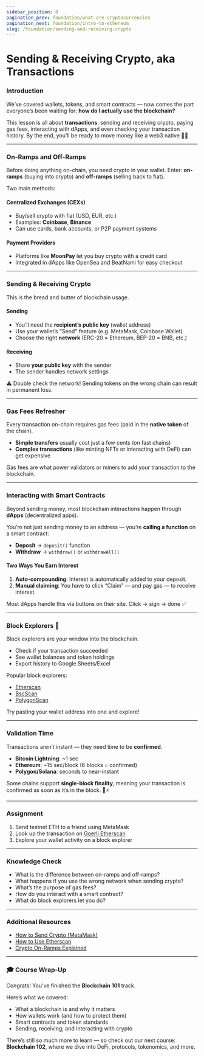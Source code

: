 ```yaml
---
sidebar_position: 8
pagination_prev: foundation/what-are-cryptocurrencies
pagination_next: foundation/intro-to-ethereum
slug: /foundation/sending-and-receiving-crypto
---
```

<!-- 
File: 8-sending-and-receiving-crypto.md
Description: Guide to blockchain transactions, gas fees, and block explorers.
-->
# Sending & Receiving Crypto, aka Transactions

### Introduction

We’ve covered wallets, tokens, and smart contracts — now comes the part everyone’s been waiting for: **how do I actually use the blockchain?**

This lesson is all about **transactions**: sending and receiving crypto, paying gas fees, interacting with dApps, and even checking your transaction history. By the end, you’ll be ready to move money like a web3 native 🧠💸

---

### On-Ramps and Off-Ramps

Before doing anything on-chain, you need crypto in your wallet. Enter: **on-ramps** (buying into crypto) and **off-ramps** (selling back to fiat).

Two main methods:

#### Centralized Exchanges (CEXs)
- Buy/sell crypto with fiat (USD, EUR, etc.)
- Examples: **Coinbase**, **Binance**
- Can use cards, bank accounts, or P2P payment systems

#### Payment Providers
- Platforms like **MoonPay** let you buy crypto with a credit card
- Integrated in dApps like OpenSea and BeatNami for easy checkout

---

### Sending & Receiving Crypto

This is the bread and butter of blockchain usage.

#### Sending
- You’ll need the **recipient’s public key** (wallet address)
- Use your wallet’s "Send" feature (e.g. MetaMask, Coinbase Wallet)
- Choose the right **network** (ERC-20 = Ethereum, BEP-20 = BNB, etc.)

#### Receiving
- Share **your public key** with the sender
- The sender handles network settings

⚠️ Double check the network! Sending tokens on the wrong chain can result in permanent loss.

---

### Gas Fees Refresher

Every transaction on-chain requires gas fees (paid in the **native token** of the chain).

- **Simple transfers** usually cost just a few cents (on fast chains)
- **Complex transactions** (like minting NFTs or interacting with DeFi) can get expensive

Gas fees are what power validators or miners to add your transaction to the blockchain.

---

### Interacting with Smart Contracts

Beyond sending money, most blockchain interactions happen through **dApps** (decentralized apps).

You’re not just sending money to an address — you’re **calling a function** on a smart contract:

- **Deposit** → `deposit()` function
- **Withdraw** → `withdraw()` or `withdrawAll()`

#### Two Ways You Earn Interest

1. **Auto-compounding**: Interest is automatically added to your deposit.
2. **Manual claiming**: You have to click “Claim” — and pay gas — to receive interest.

Most dApps handle this via buttons on their site. Click → sign → done ✅

---

### Block Explorers 🔎

Block explorers are your window into the blockchain.

- Check if your transaction succeeded
- See wallet balances and token holdings
- Export history to Google Sheets/Excel

Popular block explorers:
- [Etherscan](https://etherscan.io/)
- [BscScan](https://bscscan.com/)
- [PolygonScan](https://polygonscan.com/)

Try pasting your wallet address into one and explore!

---

### Validation Time

Transactions aren’t instant — they need time to be **confirmed**.

- **Bitcoin Lightning**: ~1 sec
- **Ethereum**: ~15 sec/block (6 blocks = confirmed)
- **Polygon/Solana**: seconds to near-instant

Some chains support **single-block finality**, meaning your transaction is confirmed as soon as it’s in the block. 🧠⚡

---

### Assignment

<div class="lesson-content__panel" markdown="1">

1. Send testnet ETH to a friend using MetaMask
2. Look up the transaction on [Goerli Etherscan](https://goerli.etherscan.io/)
3. Explore your wallet activity on a block explorer

</div>

---

### Knowledge Check

- What is the difference between on-ramps and off-ramps?
- What happens if you use the wrong network when sending crypto?
- What’s the purpose of gas fees?
- How do you interact with a smart contract?
- What do block explorers let you do?

---

### Additional Resources

- [How to Send Crypto (MetaMask)](https://metamask.io/send-crypto)
- [How to Use Etherscan](https://ethereum.org/en/developers/docs/etherscan/)
- [Crypto On-Ramps Explained](https://www.moonpay.com/learn/on-ramp-off-ramp)

---

### 🎓 Course Wrap-Up

Congrats! You’ve finished the **Blockchain 101** track.

Here’s what we covered:
- What a blockchain is and why it matters
- How wallets work (and how to protect them)
- Smart contracts and token standards
- Sending, receiving, and interacting with crypto

There’s still so much more to learn — so check out our next course: **Blockchain 102**, where we dive into DeFi, protocols, tokenomics, and more.

<!-- 👉 [Get started with Blockchain 102](./blockchain-102.md) -->

